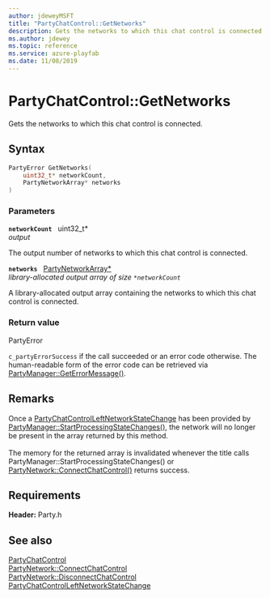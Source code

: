 ```yaml
---
author: jdeweyMSFT
title: "PartyChatControl::GetNetworks"
description: Gets the networks to which this chat control is connected.
ms.author: jdewey
ms.topic: reference
ms.service: azure-playfab
ms.date: 11/08/2019
---
```


# PartyChatControl::GetNetworks  

Gets the networks to which this chat control is connected.  

## Syntax  
  
```cpp
PartyError GetNetworks(  
    uint32_t* networkCount,  
    PartyNetworkArray* networks  
)  
```  
  
### Parameters  
  
**`networkCount`** &nbsp; uint32_t*  
*output*  
  
The output number of networks to which this chat control is connected.  
  
**`networks`** &nbsp; [PartyNetworkArray*](../../../typedefs.md)  
*library-allocated output array of size `*networkCount`*  
  
A library-allocated output array containing the networks to which this chat control is connected.  
  
  
### Return value  
PartyError
  
```c_partyErrorSuccess``` if the call succeeded or an error code otherwise. The human-readable form of the error code can be retrieved via [PartyManager::GetErrorMessage()](../../PartyManager/methods/partymanager_geterrormessage.md).
  
## Remarks  
  
Once a [PartyChatControlLeftNetworkStateChange](../../../structs/partychatcontrolleftnetworkstatechange.md) has been provided by [PartyManager::StartProcessingStateChanges()](../../PartyManager/methods/partymanager_startprocessingstatechanges.md), the network will no longer be present in the array returned by this method. <br /><br /> The memory for the returned array is invalidated whenever the title calls PartyManager::StartProcessingStateChanges() or [PartyNetwork::ConnectChatControl()](../../PartyNetwork/methods/partynetwork_connectchatcontrol.md) returns success.
  
## Requirements  
  
**Header:** Party.h
  
## See also  
[PartyChatControl](../partychatcontrol.md)  
[PartyNetwork::ConnectChatControl](../../PartyNetwork/methods/partynetwork_connectchatcontrol.md)  
[PartyNetwork::DisconnectChatControl](../../PartyNetwork/methods/partynetwork_disconnectchatcontrol.md)  
[PartyChatControlLeftNetworkStateChange](../../../structs/partychatcontrolleftnetworkstatechange.md)
  
  

